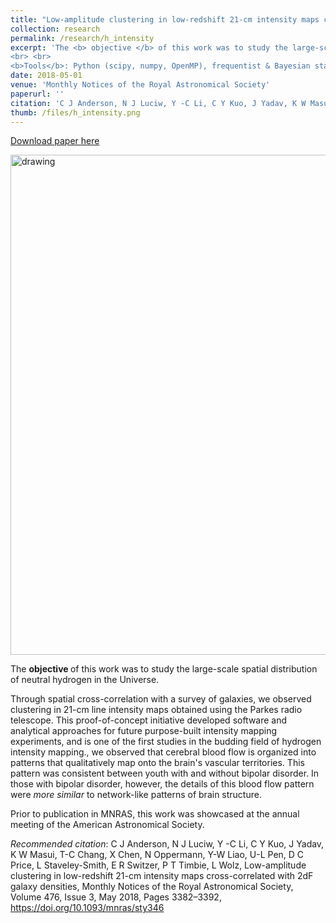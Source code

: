 ```yaml
---
title: "Low-amplitude clustering in low-redshift 21-cm intensity maps cross-correlated with 2dF galaxy densities"
collection: research
permalink: /research/h_intensity
excerpt: 'The <b> objective </b> of this work was to study the large-scale spatial distribution of neutral hydrogen in the Universe.
<br> <br>
<b>Tools</b>: Python (scipy, numpy, OpenMP), frequentist & Bayesian statistics, high-performance computing'
date: 2018-05-01
venue: 'Monthly Notices of the Royal Astronomical Society'
paperurl: ''
citation: 'C J Anderson, N J Luciw, Y -C Li, C Y Kuo, J Yadav, K W Masui, T-C Chang, X Chen, N Oppermann, Y-W Liao, U-L Pen, D C Price, L Staveley-Smith, E R Switzer, P T Timbie, L Wolz, Low-amplitude clustering in low-redshift 21-cm intensity maps cross-correlated with 2dF galaxy densities, Monthly Notices of the Royal Astronomical Society, Volume 476, Issue 3, May 2018, Pages 3382–3392, https://doi.org/10.1093/mnras/sty346'
thumb: /files/h_intensity.png
---
```


[Download paper here](https://academic.oup.com/mnras/article-abstract/476/3/3382/4848307?redirectedFrom=fulltext)

<img src="/files/h_intensity.png" alt="drawing" width="800" class="center"/>

The <b> objective </b> of this work was to study the large-scale spatial distribution of neutral hydrogen in the Universe. 

Through spatial cross-correlation with a survey of galaxies, we observed clustering in 21-cm line intensity maps obtained using the Parkes radio telescope. This proof-of-concept initiative developed software and analytical approaches for future purpose-built intensity mapping experiments, and is one of the first studies in the budding field of hydrogen intensity mapping., we observed that cerebral blood flow is organized into patterns that qualitatively map onto the brain's vascular territories. This pattern was consistent between youth with and without bipolar disorder. In those with bipolar disorder, however, the details of this blood flow pattern were <i> more similar </i> to network-like patterns of brain structure.  

Prior to publication in MNRAS, this work was showcased at the annual meeting of the American Astronomical Society.

<i>Recommended citation</i>: C J Anderson, N J Luciw, Y -C Li, C Y Kuo, J Yadav, K W Masui, T-C Chang, X Chen, N Oppermann, Y-W Liao, U-L Pen, D C Price, L Staveley-Smith, E R Switzer, P T Timbie, L Wolz, Low-amplitude clustering in low-redshift 21-cm intensity maps cross-correlated with 2dF galaxy densities, Monthly Notices of the Royal Astronomical Society, Volume 476, Issue 3, May 2018, Pages 3382–3392, https://doi.org/10.1093/mnras/sty346